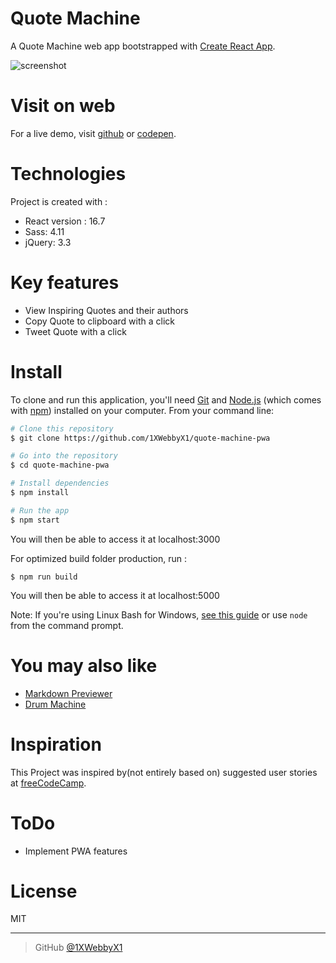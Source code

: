 # Quote Machine
A Quote Machine web app bootstrapped with [Create React App](https://github.com/facebook/create-react-app).

![screenshot](https://i.ibb.co/4W76rHq/2011965-WYg-Rze-small-09085b79-ca1d-4e22-be34-d74eb6a33518-1.png)

# Visit on web
For a live demo, visit [github](https://1xwebbyx1.github.io/quote-machine-pwa/) or [codepen](https://codepen.io/1xwebbyx1/pen/XyKXxz).

# Technologies
Project is created with :
- React version : 16.7
- Sass: 4.11
- jQuery: 3.3

# Key features
- View Inspiring Quotes and their authors
- Copy Quote to clipboard with a click
- Tweet Quote with a click


# Install

To clone and run this application, you'll need [Git](https://git-scm.com) and [Node.js](https://nodejs.org/en/download/) (which comes with [npm](http://npmjs.com)) installed on your computer. From your command line:

```bash
# Clone this repository
$ git clone https://github.com/1XWebbyX1/quote-machine-pwa

# Go into the repository
$ cd quote-machine-pwa

# Install dependencies
$ npm install

# Run the app
$ npm start
```
You will then be able to access it at localhost:3000


For optimized build folder production, run :
```
$ npm run build
```
You will then be able to access it at localhost:5000

Note: If you're using Linux Bash for Windows, [see this guide](https://www.howtogeek.com/261575/how-to-run-graphical-linux-desktop-applications-from-windows-10s-bash-shell/) or use `node` from the command prompt.

# You may also like
- [Markdown Previewer](https://github.com/1XWebbyX1/markdown-previewer-pwa)
- [Drum Machine](https://github.com/1XWebbyX1/electric-drums-pwa)


# Inspiration

This Project was inspired by(not entirely based on)  suggested  user stories  at [freeCodeCamp](https://learn.freecodecamp.org/front-end-libraries/front-end-libraries-projects/build-a-random-quote-machine).

# ToDo

- Implement PWA features

# License

MIT

---


> GitHub [@1XWebbyX1](https://github.com/1XWebbyX1)
